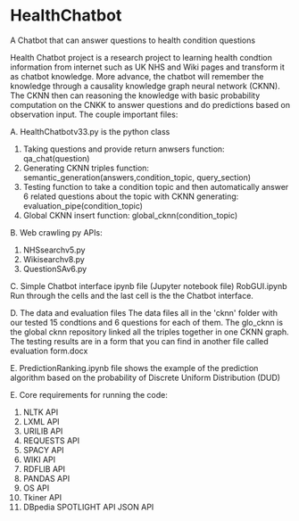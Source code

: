 # HealthChatbot
A Chatbot that can answer questions to health condition questions

Health Chatbot project is a research project to learning health condtion information from internet such as UK NHS and Wiki pages and transform it as chatbot knowledge. More advance, the chatbot will remember the knowledge through a causality knowledge graph neural network (CKNN). The CKNN then can reasoning the knowledge with basic probability computation on the CNKK to answer questions and do predictions based on observation input. 
The couple important files:

A. HealthChatbotv33.py is the python class 
1. Taking questions and provide return anwsers function: qa_chat(question)
2. Generating CKNN triples function: 
semantic_generation(answers,condition_topic, query_section)
3. Testing function to take a condition topic and then automatically answer 6 related questions about the topic with CKNN generating: evaluation_pipe(condition_topic)
4. Global CKNN insert function: global_cknn(condition_topic)

B. Web crawling py APIs:
1. NHSsearchv5.py
2. Wikisearchv8.py
3. QuestionSAv6.py

C. Simple Chatbot interface ipynb file (Jupyter notebook file)
RobGUI.ipynb Run through the cells and the last cell is the the Chatbot interface.

D. The data and evaluation files
The data files all in the 'cknn' folder with our tested 15 condtions and 6 questions for each of them. The glo_cknn is the global cknn repository linked all the triples together in one CKNN graph. The testing results are in a form that you can find in another file called evaluation form.docx

E. PredictionRanking.ipynb file shows the example of the prediction algorithm based on the probability of Discrete Uniform Distribution (DUD) 

E. Core requirements for running the code:
1. NLTK API
2. LXML API
3. URILIB API
4. REQUESTS API
5. SPACY API
6. WIKI API
7. RDFLIB API
8. PANDAS API
9. OS API
10. Tkiner API
11. DBpedia SPOTLIGHT API
JSON API
